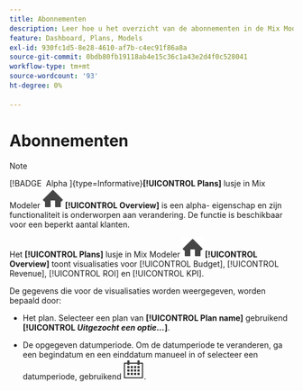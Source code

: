 ```yaml
---
title: Abonnementen
description: Leer hoe u het overzicht van de abonnementen in de Mix Modeler gebruikt.
feature: Dashboard, Plans, Models
exl-id: 930fc1d5-8e28-4610-af7b-c4ec91f86a8a
source-git-commit: 0bdb80fb19118ab4e15c36c1a43e2d4f0c528041
workflow-type: tm+mt
source-wordcount: '93'
ht-degree: 0%

---
```


# Abonnementen

>[!NOTE]
>
>[!BADGE &#x200B; Alpha &#x200B;]{type=Informative}**[!UICONTROL Plans]** lusje in Mix Modeler ![ Huis ](/help/assets/icons/Home.svg) **[!UICONTROL Overview]** is een alpha- eigenschap en zijn functionaliteit is onderworpen aan verandering. De functie is beschikbaar voor een beperkt aantal klanten.


Het **[!UICONTROL Plans]** lusje in Mix Modeler ![ Huis ](/help/assets/icons/Home.svg) **[!UICONTROL Overview]** toont visualisaties voor [!UICONTROL Budget], [!UICONTROL Revenue], [!UICONTROL ROI] en [!UICONTROL KPI].

De gegevens die voor de visualisaties worden weergegeven, worden bepaald door:

* Het plan. Selecteer een plan van **[!UICONTROL Plan name]** gebruikend **[!UICONTROL _Uitgezocht een optie..._]**.

* De opgegeven datumperiode. Om de datumperiode te veranderen, ga een begindatum en een einddatum manueel in of selecteer een datumperiode, gebruikend ![ Kalender ](/help/assets/icons/Calendar.svg).


